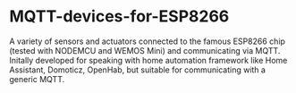 # MQTT-devices-for-ESP8266
A variety of sensors and actuators connected to the famous ESP8266 chip (tested with NODEMCU and WEMOS Mini) and communicating via MQTT. Initally developed for speaking with home automation framework like Home Assistant, Domoticz, OpenHab, but suitable for communicating with a generic MQTT.
